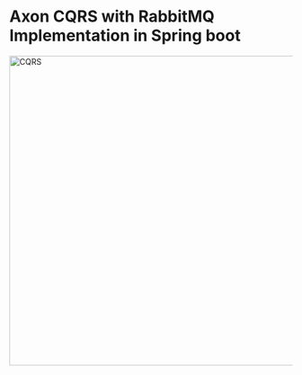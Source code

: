 # Axon CQRS with RabbitMQ Implementation in Spring boot

<img width="551" alt="CQRS" src="https://user-images.githubusercontent.com/18225438/71958152-250b5d00-3222-11ea-8e77-29d3ad746045.PNG">


